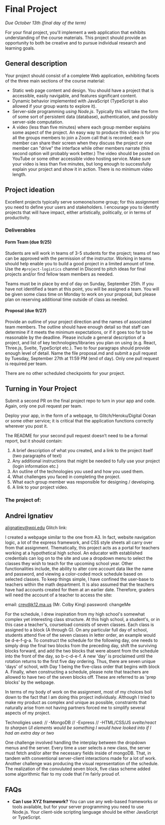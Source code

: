 # Final Project
*Due October 13th (final day of the term)*

For your final project, you'll implement a web application that exhibits understanding of the course materials. 
This project should provide an opportunity to both be creative and to pursue individual research and learning goals.

## General description
Your project should consist of a complete Web application, exhibiting facets of the three main sections of the course material:

- Static web page content and design. You should have a project that is accessible, easily navigable, and features significant content.
- Dynamic behavior implemented with JavaScript (TypeScript is also allowed if your group wants to explore it).
- Server-side programming *using Node.js*. Typically this will take the form of some sort of persistent data (database), authentication, and possibly server-side computation. 
- A video (less than five minutes) where each group member explains some aspect of the project. An easy way to produce this video is for you all the groups members to join a Zoom call that is recorded; each member can share their screen when they discuss the project or one member can "drive" the interface while other members narrate (this second option will probably work better.) The video should be posted on YouTube or some other accessible video hosting service. Make sure your video is less than five minutes, but long enough to successfully  explain your project and show it in action. There is no minimum video length.

## Project ideation
Excellent projects typically serve someone/some group; for this assignment you need to define your users and stakeholders. I encourage you to identify projects that will have impact, either artistically, politically, or in terms of productivity. 

### Deliverables

#### Form Team (due 9/25)
Students are will work in teams of 3-5 students for the project; teams of two can be approved with the permission of the instructor. Working in teams should help enable you to build a good project in a limited amount of time.  Use the `#project-logistics` channel in Discord to pitch ideas for final projects and/or find fellow team members as needed.

Teams must be in place by end of day on Sunday, September 25th. If you have not identified a team at this point, you will be assigned a team. You will be given some class time on Monday to work on your proposal, but please plan on reserving additional time outside of class as needed.

#### Proposal (due 9/27) 
Provide an outline of your project direction and the names of associated team members. 
The outline should have enough detail so that staff can determine if it meets the minimum expectations, or if it goes too far to be reasonable by the deadline. Please include a general description of a project, and list of key technologies/libraries you plan on using (e.g. React, Three.js, Svelte, TypeScript etc.). Two to four paragraps should provide enough level of detail. Name the file proposal.md and submit a pull request by Tuesday, September 27th at 11:59 PM (end of day). Only one pull request is required per team.

There are no other scheduled checkpoints for your project. 

## Turning in Your Project
Submit a second PR on the final project repo to turn in your app and code. Again, only one pull request per team.

Deploy your app, in the form of a webpage, to Glitch/Heroku/Digital Ocean or some other service; it is critical that the application functions correctly wherever you post it.

The README for your second pull request doesn’t need to be a formal report, but it should contain:

1. A brief description of what you created, and a link to the project itself (two paragraphs of text)
2. Any additional instructions that might be needed to fully use your project (login information etc.)
3. An outline of the technologies you used and how you used them.
4. What challenges you faced in completing the project.
5. What each group member was responsible for designing / developing.
6. A link to your project video.



### The project of: 

## Andrei Ignatiev
alignatiev@wpi.edu
Glitch link: 

I created a webpage similar to the one from A3. In fact, website navigation logic, a lot of the express framework, and CSS style sheets all carry over from that assignment. Thematically, this project acts as a portal for teachers working at a hypothetical high school. An educator with established credentials can log on to the site and use a dropdown menu to select the classes they wish to teach for the upcoming school year. Other functionalities include, the ability to alter core account data like the name and password, and viewing a color-coded mock schedule based on selected classes. To keep things simple, I have confined the user-base to teachers within the math department. It is also assumed that the teachers have had accounts created for them at an earlier date. Therefore, graders will need the account of a teacher to access the site:

email: crey@k12.ma.us (Mr. Colby King)
password: changeMe

For the schedule, I drew inspiration from my high school's somewhat complex yet interesting class structure. At this high school, a student's, or in this case a teacher's, courseload consists of seven classes. Each class is assigned to a block (A through G). On any particular full day of school, students attend five of the seven classes in letter order, an example would be d-e-f-g-a. To construct the schedule for the following day, one needs to simply drop the final two blocks from the preceding day, shift the surviving blocks forward, and add the two blocks that were absent from the schedule into the front of the day, so b-c-d-e-f. A new 'day' is proclaimed until the rotation returns to the first five day ordering. Thus, there are seven unique 'days' of school, with Day 1 being the five-class order that begins with block A.  Finally, when constructing a schedule, please note that teachers are allowed to have two of the seven blocks off. These are referred to as 'prep blocks' by the webpage. 

In terms of my body of work on the assignment, most of my choices boil down to the fact that I am doing this project individualy. Although I tried to make my product as complex and unique as possible, constraints that naturally arise from not having partners forced me to simplify several aspects of my project.

Technoligies used: //
-MongoDB //
-Express // 
-HTML/CSS/JS
*svelte/react to sharpen UI elements would be something I would have looked into if I had an extra day or two*

One challenge involved handling the interplay between the dropdown menus and the server. Every time a user selects a new class, the server must fetch and/or alter the necessary fields inside of mongoDB. That, in tandem with conventional server-client interactions made for a lot of work. Another challenge was producing the visual representation of the schedule. The realization of the convuluted seven block, five class scheme added some algorithmic flair to my code that I'm fairly proud of. 


## FAQs

- **Can I use XYZ framework?** You can use any web-based frameworks or tools available, but for your server programming you need to use Node.js. Your client-side scripting language should be either JavaScript or TypeScript.
